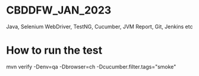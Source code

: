 # CBDDFW_JAN_2023
Java, Selenium WebDriver, TestNG, Cucumber, JVM Report, Git, Jenkins etc

# How to run the test
mvn verify -Denv=qa -Dbrowser=ch -Dcucumber.filter.tags="smoke"